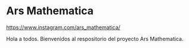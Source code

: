 # Ars Mathematica
https://www.instagram.com/ars_mathematica/

Hola a todos. Bienvenidos al respositorio del proyecto Ars Mathematica.
